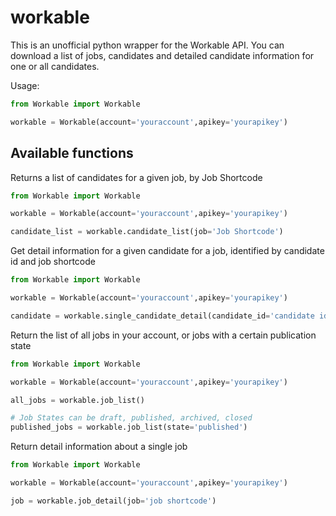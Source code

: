 # workable
This is an unofficial python wrapper for the Workable API. You can download a list of jobs, candidates and detailed candidate information for one or all candidates.

Usage:

```python
from Workable import Workable

workable = Workable(account='youraccount',apikey='yourapikey')
```

## Available functions

Returns a list of candidates for a given job, by Job Shortcode
```python
from Workable import Workable

workable = Workable(account='youraccount',apikey='yourapikey')

candidate_list = workable.candidate_list(job='Job Shortcode')
```

Get detail information for a given candidate for a job, identified by candidate id and job shortcode
```python
from Workable import Workable

workable = Workable(account='youraccount',apikey='yourapikey')

candidate = workable.single_candidate_detail(candidate_id='candidate id',job='Job Shortcode')
```

Return the list of all jobs in your account, or jobs with a certain publication state

```python
from Workable import Workable

workable = Workable(account='youraccount',apikey='yourapikey')

all_jobs = workable.job_list()

# Job States can be draft, published, archived, closed
published_jobs = workable.job_list(state='published')
```

Return detail information about a single job

```python
from Workable import Workable

workable = Workable(account='youraccount',apikey='yourapikey')

job = workable.job_detail(job='job shortcode')
```